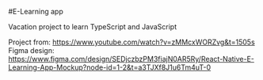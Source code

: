 #E-Learning app

Vacation project to learn TypeScript and JavaScript


Project from: https://www.youtube.com/watch?v=zMMcxWORZvg&t=1505s
Figma design: https://www.figma.com/design/SEDjczbzPM3fiajN0AR5Ry/React-Native-E-Learning-App-Mockup?node-id=1-2&t=a3TJXf8J1u6Tm4uT-0
